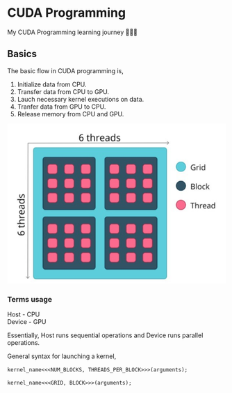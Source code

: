 # CUDA Programming
My CUDA Programming learning journey 🐜🐜🐜


## Basics
The basic flow in CUDA programming is,
1. Initialize data from CPU.
2. Transfer data from CPU to GPU.
3. Lauch necessary kernel executions on data.
4. Tranfer data from GPU to CPU.
5. Release memory from CPU and GPU.

![alt text](https://github.com/Logeswaran123/CUDA-Programming/blob/main/images/schematic.jpg "Schematic")

### Terms usage
Host - CPU <br />
Device - GPU

Essentially, Host runs sequential operations and Device runs parallel operations.

General syntax for launching a kernel, <br />
```
kernel_name<<<NUM_BLOCKS, THREADS_PER_BLOCK>>>(arguments);
```
```
kernel_name<<<GRID, BLOCK>>>(arguments);
```
